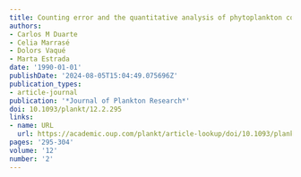 ```yaml
---
title: Counting error and the quantitative analysis of phytoplankton communities
authors:
- Carlos M Duarte
- Celia Marrasé
- Dolors Vaqué
- Marta Estrada
date: '1990-01-01'
publishDate: '2024-08-05T15:04:49.075696Z'
publication_types:
- article-journal
publication: '*Journal of Plankton Research*'
doi: 10.1093/plankt/12.2.295
links:
- name: URL
  url: https://academic.oup.com/plankt/article-lookup/doi/10.1093/plankt/12.2.295
pages: '295-304'
volume: '12'
number: '2'
---
```

